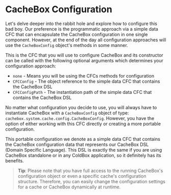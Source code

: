 # CacheBox Configuration

Let's delve deeper into the rabbit hole and explore how to configure this bad boy. Our preference is the programmatic approach via a simple data CFC that can encapsulate the CacheBox configuration in one single component. However, at the end of the day all configuration approaches will use the `CacheBoxConfig` object's methods in some manner.

This is the CFC that you will use to configure CacheBox and its constructor can be called with the following optional arguments which determines your configuration approach:

* `none` - Means you will be using the CFCs methods for configuration
* `CFCConfig` - The object reference to the simple data CFC that contains the CacheBox DSL
* `CFCConfigPath` - The instantiation path of the simple data CFC that contains the CacheBox DSL

No matter what configuration you decide to use, you will always have to instantiate CacheBox with a `CacheBoxConfig` object of type: `cachebox.system.cache.config.CacheBoxConfig`. However, you have the option of either working with this CFC directly or creating a more portable configuration.

This portable configuration we denote as a simple data CFC that contains the CacheBox configuration data that represents our CacheBox DSL (Domain Specific Language). This DSL is exactly the same if you are using CacheBox standalone or in any ColdBox application, so it definitely has its benefits.

> **Tip**: Please note that you have full access to the running CacheBox's configuration object or even a specific cache's configuration structure. Therefore, you can easily change the configuration settings for a cache or CacheBox dynamically at runtime.
